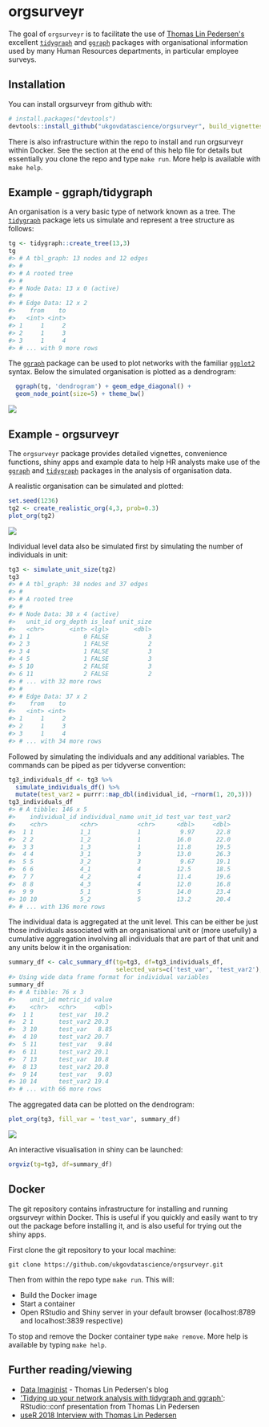 
<!--  I couldn't knit with these lines included (PC)
[![Build Status](https://travis-ci.org/ukgovdatascience/orgsurveyr.svg?branch=master)](https://travis-ci.org/ukgovdatascience/orgsurveyr)
[![codecov](https://codecov.io/gh/ukgovdatascience/orgsurveyr/branch/master/graph/badge.svg)](https://codecov.io/gh/ukgovdatascience/orgsurveyr)
-->
<!-- README.md is generated from README.Rmd. Please edit that file -->
orgsurveyr
==========

The goal of `orgsurveyr` is to facilitate the use of [Thomas Lin Pedersen's](https://www.data-imaginist.com) excellent [`tidygraph`](https://github.com/thomasp85/tidygraph) and [`ggraph`](https://github.com/thomasp85/ggraph) packages with organisational information used by many Human Resources departments, in particular employee surveys.

Installation
------------

You can install orgsurveyr from github with:

``` r
# install.packages("devtools")
devtools::install_github("ukgovdatascience/orgsurveyr", build_vignettes = TRUE)
```

There is also infrastructure within the repo to install and run orgsurveyr within Docker. See the section at the end of this help file for details but essentially you clone the repo and type `make run`. More help is available with `make help`.

Example - ggraph/tidygraph
--------------------------

An organisation is a very basic type of network known as a tree. The [`tidygraph`](https://github.com/thomasp85/tidygraph) package lets us simulate and represent a tree structure as follows:

``` r
tg <- tidygraph::create_tree(13,3) 
tg
#> # A tbl_graph: 13 nodes and 12 edges
#> #
#> # A rooted tree
#> #
#> # Node Data: 13 x 0 (active)
#> #
#> # Edge Data: 12 x 2
#>    from    to
#>   <int> <int>
#> 1     1     2
#> 2     1     3
#> 3     1     4
#> # ... with 9 more rows
```

The [`ggraph`](https://github.com/thomasp85/ggraph) package can be used to plot networks with the familiar [`ggplot2`](http://ggplot2.tidyverse.org) syntax. Below the simulated organisation is plotted as a dendrogram:

``` r
  ggraph(tg, 'dendrogram') + geom_edge_diagonal() + 
  geom_node_point(size=5) + theme_bw()
```

![](man/figures/README-example-2-1.png)

Example - orgsurveyr
--------------------

The `orgsurveyr` package provides detailed vignettes, convenience functions, shiny apps and example data to help HR analysts make use of the [`ggraph`](https://github.com/thomasp85/ggraph) and [`tidygraph`](https://github.com/thomasp85/tidygraph) packages in the analysis of organisation data.

A realistic organisation can be simulated and plotted:

``` r
set.seed(1236)
tg2 <- create_realistic_org(4,3, prob=0.3)
plot_org(tg2)
```

![](man/figures/README-example-3-1.png)

Individual level data also be simulated first by simulating the number of individuals in unit:

``` r
tg3 <- simulate_unit_size(tg2)
tg3
#> # A tbl_graph: 38 nodes and 37 edges
#> #
#> # A rooted tree
#> #
#> # Node Data: 38 x 4 (active)
#>   unit_id org_depth is_leaf unit_size
#>   <chr>       <int> <lgl>       <dbl>
#> 1 1               0 FALSE           3
#> 2 3               1 FALSE           2
#> 3 4               1 FALSE           3
#> 4 5               1 FALSE           3
#> 5 10              2 FALSE           3
#> 6 11              2 FALSE           2
#> # ... with 32 more rows
#> #
#> # Edge Data: 37 x 2
#>    from    to
#>   <int> <int>
#> 1     1     2
#> 2     1     3
#> 3     1     4
#> # ... with 34 more rows
```

Followed by simulating the individuals and any additional variables. The commands can be piped as per tidyverse convention:

``` r
tg3_individuals_df <- tg3 %>% 
  simulate_individuals_df() %>%
  mutate(test_var2 = purrr::map_dbl(individual_id, ~rnorm(1, 20,3)))
tg3_individuals_df
#> # A tibble: 146 x 5
#>    individual_id individual_name unit_id test_var test_var2
#>    <chr>         <chr>           <chr>      <dbl>     <dbl>
#>  1 1             1_1             1           9.97      22.8
#>  2 2             1_2             1          16.0       22.0
#>  3 3             1_3             1          11.8       19.5
#>  4 4             3_1             3          13.0       26.3
#>  5 5             3_2             3           9.67      19.1
#>  6 6             4_1             4          12.5       18.5
#>  7 7             4_2             4          11.4       19.6
#>  8 8             4_3             4          12.0       16.8
#>  9 9             5_1             5          14.0       23.4
#> 10 10            5_2             5          13.2       20.4
#> # ... with 136 more rows
```

The individual data is aggregated at the unit level. This can be either be just those individuals associated with an organisational unit or (more usefully) a cumulative aggregation involving all individuals that are part of that unit and any units below it in the organisation:

``` r
summary_df <- calc_summary_df(tg=tg3, df=tg3_individuals_df, 
                              selected_vars=c('test_var', 'test_var2'), is_cumulative=TRUE)
#> Using wide data frame format for individual variables
summary_df
#> # A tibble: 76 x 3
#>    unit_id metric_id value
#>    <chr>   <chr>     <dbl>
#>  1 1       test_var  10.2 
#>  2 1       test_var2 20.3 
#>  3 10      test_var   8.85
#>  4 10      test_var2 20.7 
#>  5 11      test_var   9.84
#>  6 11      test_var2 20.1 
#>  7 13      test_var  10.8 
#>  8 13      test_var2 20.8 
#>  9 14      test_var   9.03
#> 10 14      test_var2 19.4 
#> # ... with 66 more rows
```

The aggregated data can be plotted on the dendrogram:

``` r
plot_org(tg3, fill_var = 'test_var', summary_df)
```

![](man/figures/README-example-7-1.png)

An interactive visualisation in shiny can be launched:

``` r
orgviz(tg=tg3, df=summary_df)
```

Docker
------

The git repository contains infrastructure for installing and running orgsurveyr within Docker. This is useful if you quickly and easily want to try out the package before installing it, and is also useful for trying out the shiny apps.

First clone the git repository to your local machine:

    git clone https://github.com/ukgovdatascience/orgsurveyr.git

Then from within the repo type `make run`. This will:

-   Build the Docker image
-   Start a container
-   Open RStudio and Shiny server in your default browser (localhost:8789 and localhost:3839 respective)

To stop and remove the Docker container type `make remove`. More help is available by typing `make help`.

Further reading/viewing
-----------------------

-   [Data Imaginist](https://www.data-imaginist.com) - Thomas Lin Pedersen's blog
-   ['Tidying up your network analysis with tidygraph and ggraph'](https://www.rstudio.com/resources/videos/tidying-up-your-network-analysis-with-tidygraph-and-ggraph/): RStudio::conf presentation from Thomas Lin Pedersen
-   [useR 2018 Interview with Thomas Lin Pedersen](https://user2018.r-project.org/blog/2018/04/18/interview-with-thomas-lin-pedersen/)
